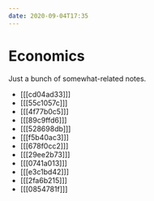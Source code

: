 ```yaml
---
date: 2020-09-04T17:35
---
```


# Economics

Just a bunch of somewhat-related notes.

* [[[cd04ad33]]]
* [[[55c1057c]]]
* [[[4f77b0c5]]]
* [[[89c9ffd6]]]
* [[[528698db]]]
* [[[f5b40ac3]]]
* [[[678f0cc2]]]
* [[[29ee2b73]]]
* [[[0741a013]]]
* [[[e3c1bd42]]]
* [[[2fa6b215]]]
* [[[0854781f]]]
